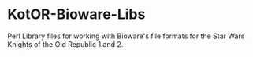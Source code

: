 # KotOR-Bioware-Libs
Perl Library files for working with Bioware's file formats for the Star Wars Knights of the Old Republic 1 and 2.
